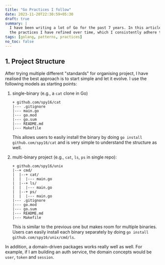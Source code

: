 ```yaml
---
title: "Go Practices I follow"
date: 2023-11-20T22:30:59+05:30
draft: true
summary: |
  I have been writing a lot of Go for the past 7 years. In this article, I share
  the practices I have refined over time, which I consistently adhere to.
tags: [golang, patterns, practices]
no_toc: false
---
```


## 1. Project Structure

After trying multiple different "standards" for organising project, I have realised the best approach
is to start simple and let it evolve. I use the following models as starting points:

1. single-binary (e.g., a `cat` clone in Go)

   ```plaintext
   + github.com/spy16/cat
   |--- .gitignore
   |--- main.go
   |--- go.mod
   |--- go.sum
   |--- README.md
   |--- Makefile
   ```

   This allows users to easily install the binary by doing `go install github.com/spy16/cat` and is very
   simple to understand the structure as well.

2. multi-binary project (e.g., `cat`, `ls`, `ps` in single repo):

   ```plaintext
   + github.com/spy16/unix
   |--+ cmd/
   |  |--+ cat/
   |  |  |--- main.go
   |  |--+ ls/
   |  |  |--- main.go
   |  |--+ ps/
   |  |  |--- main.go
   |--- .gitignore
   |--- go.mod
   |--- go.sum
   |--- README.md
   |--- Makefile
   ```

   This is similar to the previous one but makes room for multiple binaries. Users can easily install each binary
   separately by doing `go install github.com/spy16/unix/cmd/ls`.

In addition, a domain-driven packages works really well as well. For example, if I am building an auth service,
the domain concepts would be `user`, `token` and `session`.

